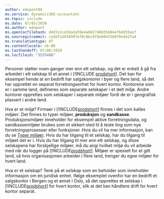 ```yaml
---
author: edupont04
ms.service: dynamics365-accountant
ms.topic: include
ms.date: 07/03/2020
ms.author: edupont
ms.openlocfilehash: d4d7e1ce5da2a59e4a682746035684e76dd55eef
ms.sourcegitcommit: ca5bf1d934997ef8c0bc9f8ab0e5568f0ed42fa4
ms.translationtype: HT
ms.contentlocale: nb-NO
ms.lasthandoff: 07/06/2020
ms.locfileid: "3535488"
---
```

Personer støtter noen ganger mer enn ett selskap, og det er enkelt å gå fra arbeidet i ett selskap til et annet i [!INCLUDE [prodshort](prodshort.md)]. Det kan for eksempel hende at en bedrift har salgskontorer i byer og flere land, så det har opprettet en separat forretningsenhet for hvert kontor. Kontorene som er i samme land, defineres som separate selskaper i et delt miljø. Andre kontorer opprettes som selskaper i separate miljøer fordi de er i geografisk plassert i andre land.  

Hva er et miljø? Firmaer i [!INCLUDE[prodshort](prodshort.md)] finnes i det som kalles *miljøer*. Det finnes to typer miljøer, **produksjon** og **sandkasse**. Produksjonsmiljøer inneholder for eksempel aktive forretningsdata, og sandkassemiljøer brukes som et sikkert sted til å teste ting som nye forretningsprosesser eller funksjoner. Hvis du vil ha mer informasjon, kan du se [Typer miljøer](/dynamics365/business-central/dev-itpro/administration/tenant-admin-center-environments#types-of-environments). Hvis du har tilgang til et selskap, har du tilgang til miljøet det er i. Hvis du har tilgang til mer enn ett selskap, og disse selskapene har forskjellige miljøer, må du angi hvilket miljø du vil arbeide med når du logger på [!INCLUDE[prodshort](prodshort.md)]. Miljøer er spesielt for et gitt land, så hvis organisasjonen arbeider i flere land, trenger du egne miljøer for hvert land.  

Hva er et selskap? Tenk på et *selskap* som en beholder som inneholder informasjon om en juridisk enhet. Ifølge eksemplet ovenfor har en bedrift et salgskontor i Bergen og et annet i Oslo, så det opprettes et selskap i [!INCLUDE[prodshort](prodshort.md)] for hvert kontor, slik at det kan håndtere drift for hvert kontor separat.  

